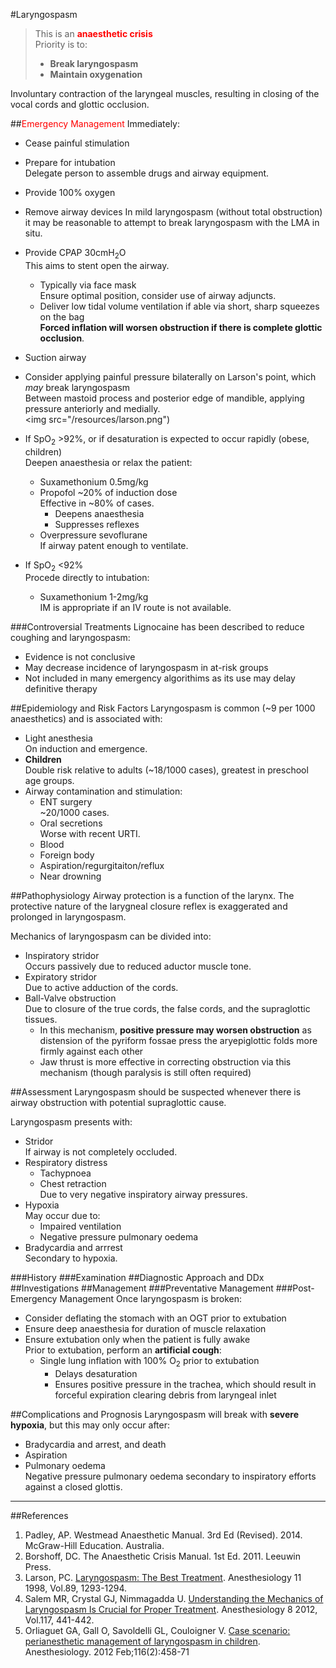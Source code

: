 #Laryngospasm

> This is an <span style="color:red">**anaesthetic crisis**</span>  
> Priority is to:
>* **Break laryngospasm**
>* **Maintain oxygenation**

Involuntary contraction of the laryngeal muscles, resulting in closing of the vocal cords and glottic occlusion.


##<span style="color:red">Emergency Management</span>
Immediately:
* Cease painful stimulation
* Prepare for intubation  
Delegate person to assemble drugs and airway equipment.

* Provide 100% oxygen
* Remove airway devices 
In mild laryngospasm (without total obstruction) it may be reasonable to attempt to break laryngospasm with the LMA in situ.
* Provide CPAP 30cmH<sub>2</sub>O  
This aims to stent open the airway.
	* Typically via face mask  
	Ensure optimal position, consider use of airway adjuncts.
	* Deliver low tidal volume ventilation if able via short, sharp squeezes on the bag  
	**Forced inflation will worsen obstruction if there is complete glottic occlusion**.
* Suction airway
* Consider applying painful pressure bilaterally on Larson's point, which *may* break laryngospasm  
Between mastoid process and posterior edge of mandible, applying pressure anteriorly and medially.  
<img src="/resources/larson.png")


* If SpO<sub>2</sub> >92%, or if desaturation is expected to occur rapidly (obese, children)  
Deepen anaesthesia or relax the patient:
	* Suxamethonium 0.5mg/kg
	* Propofol ~20% of induction dose  
	Effective in ~80% of cases.
		* Deepens anaesthesia
		* Suppresses reflexes
	* Overpressure sevoflurane  
	If airway patent enough to ventilate.


* If SpO<sub>2</sub> <92%  
Procede directly to intubation:
	* Suxamethonium 1-2mg/kg  
	IM is appropriate if an IV route is not available.

###Controversial Treatments
Lignocaine has been described to reduce coughing and laryngospasm:
* Evidence is not conclusive
* May decrease incidence of laryngospasm in at-risk groups
* Not included in many emergency algorithims as its use may delay definitive therapy

##Epidemiology and Risk Factors
Laryngospasm is common (~9 per 1000 anaesthetics) and is associated with:
* Light anesthesia  
On induction and emergence.
* **Children**  
Double risk relative to adults (~18/1000 cases), greatest in preschool age groups.
* Airway contamination and stimulation:
	* ENT surgery  
	~20/1000 cases.
	* Oral secretions  
	Worse with recent URTI.
	* Blood
	* Foreign body
	* Aspiration/regurgitaiton/reflux
	* Near drowning


##Pathophysiology
Airway protection is a function of the larynx. The protective nature of the larygneal closure reflex is exaggerated and prolonged in laryngospasm.

Mechanics of laryngospasm can be divided into:
* Inspiratory stridor  
Occurs passively due to reduced aductor muscle tone.
* Expiratory stridor  
Due to active adduction of the cords.
* Ball-Valve obstruction  
Due to closure of the true cords, the false cords, and the supraglottic tissues.
	* In this mechanism, **positive pressure may worsen obstruction** as distension of the pyriform fossae press the aryepiglottic folds more firmly against each other
	* Jaw thrust is more effective in correcting obstruction via this mechanism (though paralysis is still often required)


##Assessment
Laryngospasm should be suspected whenever there is airway obstruction with potential supraglottic cause.

Laryngospasm presents with:
* Stridor  
If airway is not completely occluded.
* Respiratory distress
	* Tachypnoea
	* Chest retraction  
	Due to very negative inspiratory airway pressures.
* Hypoxia  
May occur due to:
	* Impaired ventilation
	* Negative pressure pulmonary oedema
* Bradycardia and arrrest  
Secondary to hypoxia.


###History
###Examination
##Diagnostic Approach and DDx
##Investigations
##Management
###Preventative Management
###Post-Emergency Management
Once laryngospasm is broken:
* Consider deflating the stomach with an OGT prior to extubation
* Ensure deep anaesthesia for duration of muscle relaxation
* Ensure extubation only when the patient is fully awake  
Prior to extubation, perform an **artificial cough**:
	* Single lung inflation with 100% O<sub>2</sub> prior to extubation
		* Delays desaturation
		* Ensures positive pressure in the trachea, which should result in forceful expiration clearing debris from laryngeal inlet

##Complications and Prognosis
Laryngospasm will break with **severe hypoxia**, but this may only occur after:
* Bradycardia and arrest, and death
* Aspiration
* Pulmonary oedema  
Negative pressure pulmonary oedema secondary to inspiratory efforts against a closed glottis.


---

##References
1. Padley, AP. Westmead Anaesthetic Manual. 3rd Ed (Revised). 2014. McGraw-Hill Education. Australia.
2. Borshoff, DC. The Anaesthetic Crisis Manual. 1st Ed. 2011. Leeuwin Press.
3. Larson, PC. [Laryngospasm: The Best Treatment](http://anesthesiology.pubs.asahq.org/article.aspx?articleid=1947036). Anesthesiology 11 1998, Vol.89, 1293-1294.
4. Salem MR, Crystal GJ, Nimmagadda U. [Understanding the Mechanics of Laryngospasm Is Crucial for Proper Treatment](http://anesthesiology.pubs.asahq.org/article.aspx?articleid=1934249). Anesthesiology 8 2012, Vol.117, 441-442.
5. Orliaguet GA, Gall O, Savoldelli GL, Couloigner V. [Case scenario: perianesthetic management of laryngospasm in children](http://anesthesiology.pubs.asahq.org/article.aspx?articleid=1934030). Anesthesiology. 2012 Feb;116(2):458-71